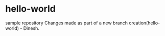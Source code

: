 # hello-world
sample repository
Changes made as part of a new branch creation(hello-world) - Dinesh.
